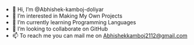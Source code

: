 - 👋 Hi, I’m @Abhishek-kamboj-doliyar
- 👀 I’m interested in Making My Own Projects
- 🌱 I’m currently learning Programming Languages
- 💞️ I’m looking to collaborate on GitHub
- 📫 To reach me you can mail me on Abhishekkamboj2112@gmail.com

<!---
Abhishek-kamboj-doliyar/Abhishek-kamboj-doliyar is a ✨ special ✨ repository because its `README.md` (this file) appears on your GitHub profile.
You can click the Preview link to take a look at your changes.
--->
